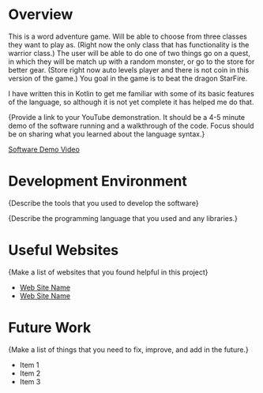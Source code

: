 # Overview

This is a word adventure game. Will be able to choose from three classes they want to play as. (Right now the only class that has 
functionality is the warrior class.) The user will be able to do one of two things go on a quest, in which they will be match up with
a random monster, or go to the store for better gear. (Store right now auto levels player and there is not coin
in this version of the game.) You goal in the game is to beat the dragon StarFire.

I have written this in Kotlin to get me familiar with some of its basic features of the language, so although it is not yet complete
it has helped me do that.

{Provide a link to your YouTube demonstration. It should be a 4-5 minute demo of the software running and a walkthrough of the code. Focus should be on sharing what you learned about the language syntax.}

[Software Demo Video](http://youtube.link.goes.here)

# Development Environment

{Describe the tools that you used to develop the software}

{Describe the programming language that you used and any libraries.}

# Useful Websites

{Make a list of websites that you found helpful in this project}

- [Web Site Name](http://url.link.goes.here)
- [Web Site Name](http://url.link.goes.here)

# Future Work

{Make a list of things that you need to fix, improve, and add in the future.}

- Item 1
- Item 2
- Item 3